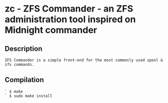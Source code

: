 # zc - ZFS Commander - an ZFS administration tool inspired on Midnight commander


## Description

    ZFS Commander is a simple front-end for the most commonly used zpool & zfs commands.


## Compilation 

    ` $ make
    ` $ sudo make install



